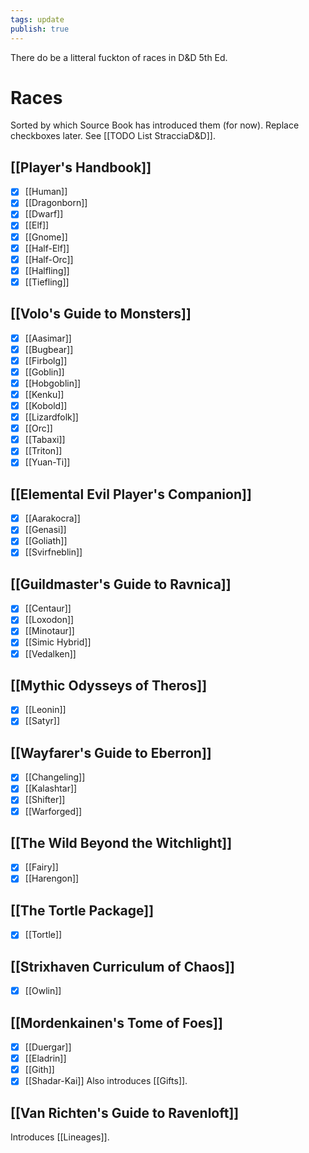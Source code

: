 ```yaml
---
tags: update
publish: true
---
```

There do be a litteral fuckton of races in D&D 5th Ed.
# Races
Sorted by which Source Book has introduced them (for now).
Replace checkboxes later. See [[TODO List StracciaD&D]].
## [[Player's Handbook]]
- [x] [[Human]]
- [x] [[Dragonborn]]
- [x] [[Dwarf]]
- [x] [[Elf]]
- [x] [[Gnome]]
- [x] [[Half-Elf]]
- [x] [[Half-Orc]]
- [x] [[Halfling]]
- [x] [[Tiefling]]
## [[Volo's Guide to Monsters]]
- [x] [[Aasimar]]
- [x] [[Bugbear]]
- [x] [[Firbolg]]
- [x] [[Goblin]]
- [x] [[Hobgoblin]]
- [x] [[Kenku]]
- [x] [[Kobold]]
- [x] [[Lizardfolk]]
- [x] [[Orc]]
- [x] [[Tabaxi]]
- [x] [[Triton]]
- [x] [[Yuan-Ti]]
## [[Elemental Evil Player's Companion]]
- [x] [[Aarakocra]]
- [x] [[Genasi]]
- [x] [[Goliath]]
- [x] [[Svirfneblin]]
## [[Guildmaster's Guide to Ravnica]]
- [x] [[Centaur]]
- [x] [[Loxodon]]
- [x] [[Minotaur]]
- [x] [[Simic Hybrid]]
- [x] [[Vedalken]]
## [[Mythic Odysseys of Theros]]
- [x] [[Leonin]]
- [x] [[Satyr]]
## [[Wayfarer's Guide to Eberron]]
- [x] [[Changeling]]
- [x] [[Kalashtar]]
- [x] [[Shifter]]
- [x] [[Warforged]]
## [[The Wild Beyond the Witchlight]]
- [x] [[Fairy]]
- [x] [[Harengon]]
## [[The Tortle Package]]
- [x] [[Tortle]]
## [[Strixhaven Curriculum of Chaos]]
- [x] [[Owlin]]
## [[Mordenkainen's Tome of Foes]]
- [x] [[Duergar]]
- [x] [[Eladrin]]
- [x] [[Gith]]
- [x] [[Shadar-Kai]]
Also introduces [[Gifts]].
## [[Van Richten's Guide to Ravenloft]]
Introduces [[Lineages]].